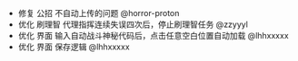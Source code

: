 - 修复 公招 不自动上传的问题 @horror-proton
- 优化 刷理智 代理指挥连续失误四次后，停止刷理智任务 @zzyyyl
- 优化 界面 输入自动战斗神秘代码后，点击任意空白位置自动加载 @lhhxxxxx
- 优化 界面 保存逻辑 @lhhxxxxx
